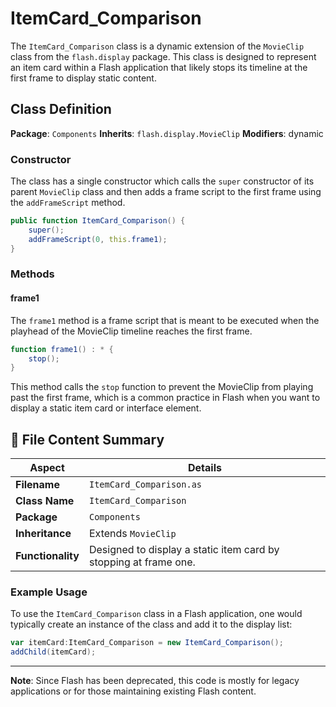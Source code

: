 # ItemCard_Comparison
The `ItemCard_Comparison` class is a dynamic extension of the `MovieClip` class from the `flash.display` package.
This class is designed to represent an item card within a Flash application that likely stops its timeline at the first frame to display static content.

## Class Definition

**Package**: `Components`
**Inherits**: `flash.display.MovieClip`
**Modifiers**: dynamic

### Constructor

The class has a single constructor which calls the `super` constructor of its parent `MovieClip` class and then adds a frame script to the first frame using the `addFrameScript` method.

```actionscript
public function ItemCard_Comparison() {
    super();
    addFrameScript(0, this.frame1);
}
```

### Methods

#### frame1

The `frame1` method is a frame script that is meant to be executed when the playhead of the MovieClip timeline reaches the first frame.

```actionscript
function frame1() : * {
    stop();
}
```

This method calls the `stop` function to prevent the MovieClip from playing past the first frame, which is a common practice in Flash when you want to display a static item card or interface element.

## 📄 File Content Summary

| Aspect           | Details                                                            |
| ---------------- | ------------------------------------------------------------------ |
| **Filename**     | `ItemCard_Comparison.as`                                           |
| **Class Name**   | `ItemCard_Comparison`                                              |
| **Package**      | `Components`                                                       |
| **Inheritance**  | Extends `MovieClip`                                                |
| **Functionality**| Designed to display a static item card by stopping at frame one.   |

### Example Usage

To use the `ItemCard_Comparison` class in a Flash application, one would typically create an instance of the class and add it to the display list:

```actionscript
var itemCard:ItemCard_Comparison = new ItemCard_Comparison();
addChild(itemCard);
```

---

**Note**: Since Flash has been deprecated, this code is mostly for legacy applications or for those maintaining existing Flash content.
